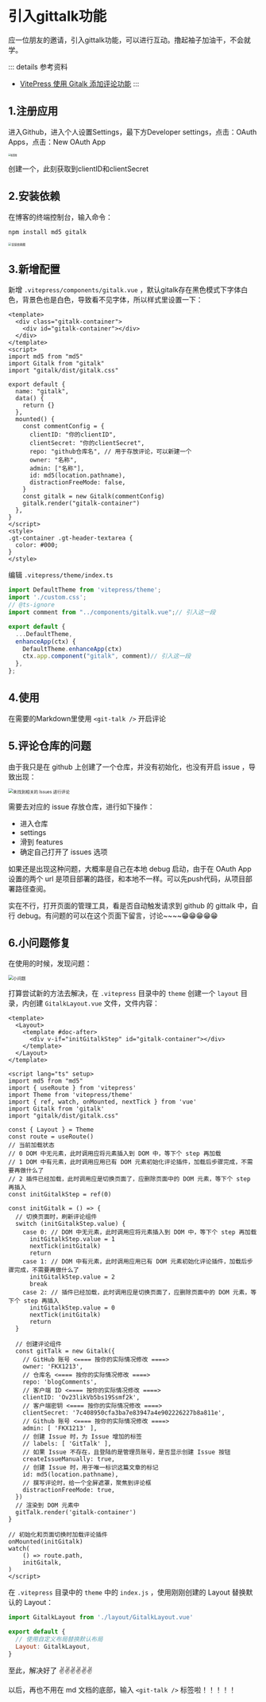 # 引入gittalk功能

应一位朋友的邀请，引入gittalk功能，可以进行互动。撸起袖子加油干，不会就学。

::: details 参考资料
- [VitePress 使用 Gitalk 添加评论功能](https://libraheresy.github.io/site/blog/VitePress/VitePress_%E4%BD%BF%E7%94%A8_Gitalk_%E6%B7%BB%E5%8A%A0%E8%AF%84%E8%AE%BA%E5%8A%9F%E8%83%BD)
:::

## 1.注册应用

进入Github，进入个人设置Settings，最下方Developer settings，点击：OAuth Apps，点击：New OAuth App

<img src="./imgs/04_gittalk/img.png" alt="配置图" style="display: block; margin: 0 auto; zoom: 30%">

创建一个，此刻获取到clientID和clientSecret

## 2.安装依赖

在博客的终端控制台，输入命令：
```shell
npm install md5 gitalk
```
<img src="./imgs/04_gittalk/img_1.png" alt="安装依赖图" style="display: block; margin: 0 auto; zoom: 40%">

## 3.新增配置

新增 `.vitepress/components/gitalk.vue` ，默认gitalk存在黑色模式下字体白色，背景色也是白色，导致看不见字体，所以样式里设置一下：

```vue:line-numbers
<template>
  <div class="gitalk-container">
    <div id="gitalk-container"></div>
  </div>
</template>
<script>
import md5 from "md5"
import Gitalk from "gitalk"
import "gitalk/dist/gitalk.css"

export default {
  name: "gitalk",
  data() {
    return {}
  },
  mounted() {
    const commentConfig = {
      clientID: "你的clientID",
      clientSecret: "你的clientSecret",
      repo: "github仓库名", // 用于存放评论，可以新建一个
      owner: "名称",
      admin: ["名称"],
      id: md5(location.pathname),
      distractionFreeMode: false,
    }
    const gitalk = new Gitalk(commentConfig)
    gitalk.render("gitalk-container")
  },
}
</script>
<style>
.gt-container .gt-header-textarea {
  color: #000;
}
</style>
```

编辑 `.vitepress/theme/index.ts`

```ts
import DefaultTheme from 'vitepress/theme';
import './custom.css';
// @ts-ignore
import comment from "../components/gitalk.vue";// 引入这一段

export default {
  ...DefaultTheme,
  enhanceApp(ctx) {
    DefaultTheme.enhanceApp(ctx)
    ctx.app.component("gitalk", comment)// 引入这一段
  },
};
```

## 4.使用

在需要的Markdown里使用 `<git-talk />` 开启评论

## 5.评论仓库的问题

由于我只是在 github 上创建了一个仓库，并没有初始化，也没有开启 issue ，导致出现：

<img src="./imgs/04_gittalk/img_2.png" alt="未找到相关的 Issues 进行评论" style="display: block; margin: 0 auto; zoom:60%">

需要去对应的 issue 存放仓库，进行如下操作：
- 进入仓库
- settings
- 滑到 features
- 确定自己打开了 issues 选项

如果还是出现这种问题，大概率是自己在本地 debug 启动，由于在 OAuth App 设置的两个 url 是项目部署的路径，和本地不一样。可以先push代码，从项目部署路径查阅。

实在不行，打开页面的管理工具，看是否自动触发请求到 github 的 gittalk 中，自行 debug。有问题的可以在这个页面下留言，讨论~~~~😁😁😁😁😁

## 6.小问题修复

在使用的时候，发现问题：

<img src="./imgs/04_gittalk/img_3.png" alt="小问题" style="display: block; margin: 0 auto; zoom:60%">

打算尝试新的方法去解决，在 `.vitepress` 目录中的 `theme` 创建一个 `layout` 目录，内创建 `GitalkLayout.vue` 文件，文件内容：

```vue:line-numbers
<template>
  <Layout>
    <template #doc-after>
      <div v-if="initGitalkStep" id="gitalk-container"></div>
    </template>
  </Layout>
</template>

<script lang="ts" setup>
import md5 from "md5"
import { useRoute } from 'vitepress'
import Theme from 'vitepress/theme'
import { ref, watch, onMounted, nextTick } from 'vue'
import Gitalk from 'gitalk'
import "gitalk/dist/gitalk.css"

const { Layout } = Theme
const route = useRoute()
// 当前加载状态
// 0 DOM 中无元素，此时调用应将元素插入到 DOM 中，等下个 step 再加载
// 1 DOM 中有元素，此时调用应用已有 DOM 元素初始化评论插件，加载后步骤完成，不需要再做什么了
// 2 插件已经加载，此时调用应是切换页面了，应删除页面中的 DOM 元素，等下个 step 再插入
const initGitalkStep = ref(0)

const initGitalk = () => {
  // 切换页面时，刷新评论组件
  switch (initGitalkStep.value) {
    case 0: // DOM 中无元素，此时调用应将元素插入到 DOM 中，等下个 step 再加载
      initGitalkStep.value = 1
      nextTick(initGitalk)
      return
    case 1: // DOM 中有元素，此时调用应用已有 DOM 元素初始化评论插件，加载后步骤完成，不需要再做什么了
      initGitalkStep.value = 2
      break
    case 2: // 插件已经加载，此时调用应是切换页面了，应删除页面中的 DOM 元素，等下个 step 再插入
      initGitalkStep.value = 0
      nextTick(initGitalk)
      return
  }

  // 创建评论组件
  const gitTalk = new Gitalk({
    // GitHub 账号 <==== 按你的实际情况修改 ====>
    owner: 'FKX1213',
    // 仓库名 <==== 按你的实际情况修改 ====>
    repo: 'blogComments',
    // 客户端 ID <==== 按你的实际情况修改 ====>
    clientID: 'Ov23likVb5bs19Ssmf2k',
    // 客户端密钥 <==== 按你的实际情况修改 ====>
    clientSecret: '7c408950cfa3ba7e83947a4e902226227b8a811e',
    // Github 账号 <==== 按你的实际情况修改 ====>
    admin: [ 'FKX1213' ],
    // 创建 Issue 时，为 Issue 增加的标签
    // labels: [ 'GitTalk' ],
    // 如果 Issue 不存在，且登陆的是管理员账号，是否显示创建 Issue 按钮
    createIssueManually: true,
    // 创建 Issue 时，用于唯一标识这篇文章的标记
    id: md5(location.pathname),
    // 撰写评论时，给一个全屏遮罩，聚焦到评论框
    distractionFreeMode: true,
  })
  // 渲染到 DOM 元素中
  gitTalk.render('gitalk-container')
}

// 初始化和页面切换时加载评论插件
onMounted(initGitalk)
watch(
    () => route.path,
    initGitalk,
)
</script>
```

在 `.vitepress` 目录中的 `theme` 中的 `index.js` ，使用刚刚创建的 Layout 替换默认的 Layout：

```js
import GitalkLayout from './layout/GitalkLayout.vue'

export default {
  // 使用自定义布局替换默认布局
  Layout: GitalkLayout,
}
```

至此，解决好了 ✌✌✌✌✌✌

以后，再也不用在 md 文档的底部，输入 `<git-talk />`  标签啦！！！！！